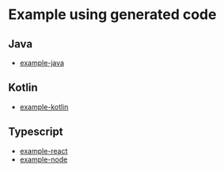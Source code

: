 # Example using generated code 

## Java
- [example-java](./example-java/README.md)

## Kotlin
- [example-kotlin](./example-kotlin/README.md)

## Typescript
- [example-react](./example-react/README.md)
- [example-node](./example-node/README.md) 


